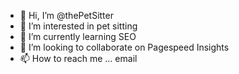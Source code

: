 - 👋 Hi, I’m @thePetSitter
- 👀 I’m interested in pet sitting
- 🌱 I’m currently learning SEO
- 💞️ I’m looking to collaborate on Pagespeed Insights
- 📫 How to reach me ... email

<!---
thePetSitter/thePetSitter is a ✨ special ✨ repository because its `README.md` (this file) appears on your GitHub profile.
You can click the Preview link to take a look at your changes.
--->
